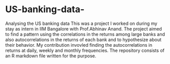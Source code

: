 # US-banking-data-
Analysing the US banking data
This was a project I worked on during my stay as intern in IIM Bangalore with Prof.Abhinav Anand. The project aimed to find a pattern 
using the correlations in the returns among large banks and also autocorrelations in the returns of each bank and to hypothesize about their
behavior. My contribution invovled finding the autocorrelations in returns at daily, weekly and monthly frequencies. The repository 
consists of an R markdown file written for the purpose.
